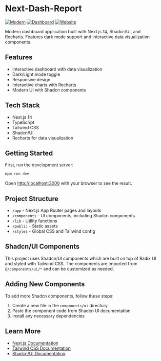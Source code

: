 # Next-Dash-Report
[![Modern](https://img.shields.io/badge/Modern-blue)](https://naviandrei.github.io/next-dash-report/)
[![Dashboard](https://img.shields.io/badge/Dashboard-blue)](https://naviandrei.github.io/next-dash-report/)
[![Website](https://img.shields.io/badge/Website-gray)](https://naviandrei.github.io/next-dash-report/)

Modern dashboard application built with Next.js 14, Shadcn/UI, and Recharts. Features dark mode support and interactive data visualization components.

## Features

- Interactive dashboard with data visualization
- Dark/Light mode toggle
- Responsive design
- Interactive charts with Recharts
- Modern UI with Shadcn components

## Tech Stack

- Next.js 14
- TypeScript
- Tailwind CSS
- Shadcn/UI
- Recharts for data visualization

## Getting Started

First, run the development server:

```bash
npm run dev
```

Open [http://localhost:3000](http://localhost:3000) with your browser to see the result.

## Project Structure

- `/app` - Next.js App Router pages and layouts
- `/components` - UI components, including Shadcn components
- `/lib` - Utility functions
- `/public` - Static assets
- `/styles` - Global CSS and Tailwind config

## Shadcn/UI Components

This project uses Shadcn/UI components which are built on top of Radix UI and styled with Tailwind CSS. The components are imported from `@/components/ui/*` and can be customized as needed.

## Adding New Components

To add more Shadcn components, follow these steps:

1. Create a new file in the `components/ui` directory
2. Paste the component code from Shadcn UI documentation
3. Install any necessary dependencies

## Learn More

- [Next.js Documentation](https://nextjs.org/docs)
- [Tailwind CSS Documentation](https://tailwindcss.com/docs)
- [Shadcn/UI Documentation](https://ui.shadcn.com) 
